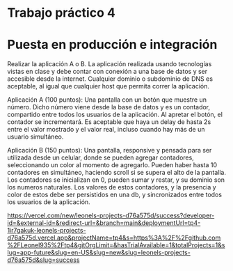 Trabajo práctico 4
==================

Puesta en producción e integración
==================================


Realizar la aplicación A o B. La aplicación realizada usando tecnologías vistas en clase y debe contar con conexión a una base de datos y ser accesible desde la internet. Cualquier dominio o subdominio de DNS es aceptable, al igual que cualquier host que permita correr la aplicación.


Aplicación A (100 puntos):
Una pantalla con un botón que muestre un número. Dicho número viene desde la base de datos y es un contador, compartido entre todos los usuarios de la aplicación. Al apretar el botón, el contador se incrementará. Es aceptable que haya un delay de hasta 2s entre el valor mostrado y el valor real, incluso cuando hay más de un usuario simultáneo.


Aplicación B (150 puntos):
Una pantalla, responsive y pensada para ser utilizada desde un celular, donde se pueden agregar contadores, seleccionando un color al momento de agregarlo. Pueden haber hasta 10 contadores en simultáneo, haciendo scroll si se supera el alto de la pantalla. Los contadores se inicializan en 0, pueden sumar y restar, y su dominio son los numeros naturales. Los valores de estos contadores, y la presencia y color de estos debe ser persistidos en una db, y sincronizados entre todos los usuarios de la aplicación.


https://vercel.com/new/leonels-projects-d76a575d/success?developer-id=&external-id=&redirect-url=&branch=main&deploymentUrl=tp4-1ir7gakuk-leonels-projects-d76a575d.vercel.app&projectName=tp4&s=https%3A%2F%2Fgithub.com%2FLeonel935%2Ftp4&gitOrgLimit=&hasTrialAvailable=1&totalProjects=1&slug=app-future&slug=en-US&slug=new&slug=leonels-projects-d76a575d&slug=success